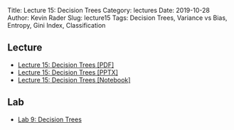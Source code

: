 Title: Lecture 15: Decision Trees
Category: lectures
Date: 2019-10-28
Author: Kevin Rader
Slug: lecture15
Tags: Decision Trees, Variance vs Bias, Entropy, Gini Index, Classification


## Lecture

- [Lecture 15: Decision Trees [PDF]]({attach}presentation/Lecture15_Decision_Trees.pdf)
- [Lecture 15: Decision Trees [PPTX]]({attach}presentation/Lecture15_Decision_Trees.pptx)
- [Lecture 15: Decision Trees [Notebook]]({filename}presentation/Lecture_15_Notebook.ipynb)


## Lab

- [Lab 9: Decision Trees]({filename}../../labs/lab09/notes/cs109a_Lab9_Decision_Trees.ipynb)